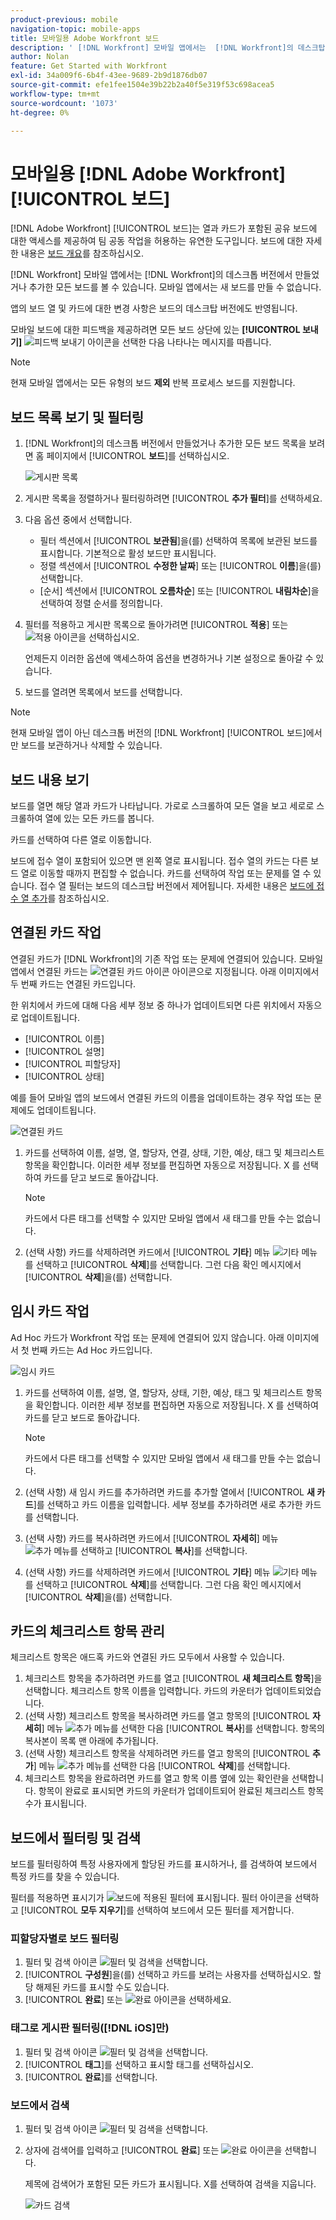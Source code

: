 ```yaml
---
product-previous: mobile
navigation-topic: mobile-apps
title: 모바일용 Adobe Workfront 보드
description: ' [!DNL Workfront] 모바일 앱에서는  [!DNL Workfront]의 데스크탑 버전에서 만들었거나 추가한 모든 보드를 볼 수 있습니다.'
author: Nolan
feature: Get Started with Workfront
exl-id: 34a009f6-6b4f-43ee-9689-2b9d1876db07
source-git-commit: efe1fee1504e39b22b2a40f5e319f53c698acea5
workflow-type: tm+mt
source-wordcount: '1073'
ht-degree: 0%

---
```


# 모바일용 [!DNL Adobe Workfront] [!UICONTROL 보드]

[!DNL Adobe Workfront] [!UICONTROL 보드]는 열과 카드가 포함된 공유 보드에 대한 액세스를 제공하여 팀 공동 작업을 허용하는 유연한 도구입니다. 보드에 대한 자세한 내용은 [보드 개요](/help/quicksilver/agile/boards-overview.md)를 참조하십시오.

[!DNL Workfront] 모바일 앱에서는 [!DNL Workfront]의 데스크톱 버전에서 만들었거나 추가한 모든 보드를 볼 수 있습니다. 모바일 앱에서는 새 보드를 만들 수 없습니다.

앱의 보드 열 및 카드에 대한 변경 사항은 보드의 데스크탑 버전에도 반영됩니다.

모바일 보드에 대한 피드백을 제공하려면 모든 보드 상단에 있는 **[!UICONTROL 보내기]** ![피드백 보내기](assets/mobile-send-feedback-icon.png) 아이콘을 선택한 다음 나타나는 메시지를 따릅니다.

>[!NOTE]
>
>현재 모바일 앱에서는 모든 유형의 보드 **제외** 반복 프로세스 보드를 지원합니다.

## 보드 목록 보기 및 필터링

1. [!DNL Workfront]의 데스크톱 버전에서 만들었거나 추가한 모든 보드 목록을 보려면 홈 페이지에서 [!UICONTROL **보드**]&#x200B;를 선택하십시오.

   ![게시판 목록](assets/mobile-all-boards-displayed.png)

1. 게시판 목록을 정렬하거나 필터링하려면 [!UICONTROL **추가 필터**]&#x200B;를 선택하세요.
1. 다음 옵션 중에서 선택합니다.

   * 필터 섹션에서 [!UICONTROL **보관됨**]&#x200B;을(를) 선택하여 목록에 보관된 보드를 표시합니다. 기본적으로 활성 보드만 표시됩니다.
   * 정렬 섹션에서 [!UICONTROL **수정한 날짜**] 또는 [!UICONTROL **이름**]&#x200B;을(를) 선택합니다.
   * [순서] 섹션에서 [!UICONTROL **오름차순**] 또는 [!UICONTROL **내림차순**]&#x200B;을 선택하여 정렬 순서를 정의합니다.

1. 필터를 적용하고 게시판 목록으로 돌아가려면 [!UICONTROL **적용**] 또는 ![적용 아이콘](assets/mobile-apply-icon-checkmark.png)을 선택하십시오.

   언제든지 이러한 옵션에 액세스하여 옵션을 변경하거나 기본 설정으로 돌아갈 수 있습니다.

1. 보드를 열려면 목록에서 보드를 선택합니다.

>[!NOTE]
>
>현재 모바일 앱이 아닌 데스크톱 버전의 [!DNL Workfront] [!UICONTROL 보드]에서만 보드를 보관하거나 삭제할 수 있습니다.

## 보드 내용 보기

보드를 열면 해당 열과 카드가 나타납니다. 가로로 스크롤하여 모든 열을 보고 세로로 스크롤하여 열에 있는 모든 카드를 봅니다.

카드를 선택하여 다른 열로 이동합니다.

보드에 접수 열이 포함되어 있으면 맨 왼쪽 열로 표시됩니다. 접수 열의 카드는 다른 보드 열로 이동할 때까지 편집할 수 없습니다. 카드를 선택하여 작업 또는 문제를 열 수 있습니다. 접수 열 필터는 보드의 데스크탑 버전에서 제어됩니다. 자세한 내용은 [보드에 접수 열 추가](/help/quicksilver/agile/use-boards-agile-planning-tools/add-intake-column-to-board.md)를 참조하십시오.

## 연결된 카드 작업

연결된 카드가 [!DNL Workfront]의 기존 작업 또는 문제에 연결되어 있습니다. 모바일 앱에서 연결된 카드는 ![연결된 카드 아이콘](assets/mobile-boards-connected-card-icon.png) 아이콘으로 지정됩니다. 아래 이미지에서 두 번째 카드는 연결된 카드입니다.

한 위치에서 카드에 대해 다음 세부 정보 중 하나가 업데이트되면 다른 위치에서 자동으로 업데이트됩니다.

* [!UICONTROL 이름]
* [!UICONTROL 설명]
* [!UICONTROL 피할당자]
* [!UICONTROL 상태]

예를 들어 모바일 앱의 보드에서 연결된 카드의 이름을 업데이트하는 경우 작업 또는 문제에도 업데이트됩니다.

![연결된 카드](assets/mobile-types-of-cards.png)

1. 카드를 선택하여 이름, 설명, 열, 할당자, 연결, 상태, 기한, 예상, 태그 및 체크리스트 항목을 확인합니다. 이러한 세부 정보를 편집하면 자동으로 저장됩니다. X 를 선택하여 카드를 닫고 보드로 돌아갑니다.

   >[!NOTE]
   >
   >카드에서 다른 태그를 선택할 수 있지만 모바일 앱에서 새 태그를 만들 수는 없습니다.

1. (선택 사항) 카드를 삭제하려면 카드에서 [!UICONTROL **기타**] 메뉴 ![기타 메뉴](assets/more-icon-spectrum.png)를 선택하고 [!UICONTROL **삭제**]&#x200B;를 선택합니다. 그런 다음 확인 메시지에서 [!UICONTROL **삭제**]&#x200B;을(를) 선택합니다.

## 임시 카드 작업

Ad Hoc 카드가 Workfront 작업 또는 문제에 연결되어 있지 않습니다. 아래 이미지에서 첫 번째 카드는 Ad Hoc 카드입니다.

![임시 카드](assets/mobile-types-of-cards.png)

1. 카드를 선택하여 이름, 설명, 열, 할당자, 상태, 기한, 예상, 태그 및 체크리스트 항목을 확인합니다. 이러한 세부 정보를 편집하면 자동으로 저장됩니다. X 를 선택하여 카드를 닫고 보드로 돌아갑니다.

   >[!NOTE]
   >
   >카드에서 다른 태그를 선택할 수 있지만 모바일 앱에서 새 태그를 만들 수는 없습니다.

1. (선택 사항) 새 임시 카드를 추가하려면 카드를 추가할 열에서 [!UICONTROL **새 카드**]&#x200B;를 선택하고 카드 이름을 입력합니다. 세부 정보를 추가하려면 새로 추가한 카드를 선택합니다.

1. (선택 사항) 카드를 복사하려면 카드에서 [!UICONTROL **자세히**] 메뉴 ![추가 메뉴](assets/more-icon-spectrum.png)를 선택하고 [!UICONTROL **복사**]&#x200B;를 선택합니다.

1. (선택 사항) 카드를 삭제하려면 카드에서 [!UICONTROL **기타**] 메뉴 ![기타 메뉴](assets/more-icon-spectrum.png)를 선택하고 [!UICONTROL **삭제**]&#x200B;를 선택합니다. 그런 다음 확인 메시지에서 [!UICONTROL **삭제**]&#x200B;을(를) 선택합니다.

## 카드의 체크리스트 항목 관리

체크리스트 항목은 애드혹 카드와 연결된 카드 모두에서 사용할 수 있습니다.

1. 체크리스트 항목을 추가하려면 카드를 열고 [!UICONTROL **새 체크리스트 항목**]&#x200B;을 선택합니다. 체크리스트 항목 이름을 입력합니다. 카드의 카운터가 업데이트되었습니다.
1. (선택 사항) 체크리스트 항목을 복사하려면 카드를 열고 항목의 [!UICONTROL **자세히**] 메뉴 ![추가 메뉴](assets/more-icon-spectrum.png)를 선택한 다음 [!UICONTROL **복사**]&#x200B;를 선택합니다. 항목의 복사본이 목록 맨 아래에 추가됩니다.
1. (선택 사항) 체크리스트 항목을 삭제하려면 카드를 열고 항목의 [!UICONTROL **추가**] 메뉴 ![추가 메뉴](assets/more-icon-spectrum.png)를 선택한 다음 [!UICONTROL **삭제**]&#x200B;를 선택합니다.
1. 체크리스트 항목을 완료하려면 카드를 열고 항목 이름 옆에 있는 확인란을 선택합니다.
항목이 완료로 표시되면 카드의 카운터가 업데이트되어 완료된 체크리스트 항목 수가 표시됩니다.

## 보드에서 필터링 및 검색

보드를 필터링하여 특정 사용자에게 할당된 카드를 표시하거나, 를 검색하여 보드에서 특정 카드를 찾을 수 있습니다.

필터를 적용하면 표시기가 ![보드에 적용된 필터](assets/active-filter-mobile-boards.png)에 표시됩니다. 필터 아이콘을 선택하고 [!UICONTROL **모두 지우기**]&#x200B;를 선택하여 보드에서 모든 필터를 제거합니다.

### 피할당자별로 보드 필터링

1. 필터 및 검색 아이콘 ![필터 및 검색](assets/filter-search-icon-mobile-boards.png)을 선택합니다.
1. [!UICONTROL **구성원**]&#x200B;을(를) 선택하고 카드를 보려는 사용자를 선택하십시오. 할당 해제된 카드를 표시할 수도 있습니다.
1. [!UICONTROL **완료**] 또는 ![완료 아이콘](assets/mobile-apply-icon-checkmark.png)을 선택하세요.

### 태그로 게시판 필터링([!DNL iOS]만)

1. 필터 및 검색 아이콘 ![필터 및 검색](assets/filter-search-icon-mobile-boards.png)을 선택합니다.
1. [!UICONTROL **태그**]&#x200B;를 선택하고 표시할 태그를 선택하십시오.
1. [!UICONTROL **완료**]&#x200B;를 선택합니다.

### 보드에서 검색

1. 필터 및 검색 아이콘 ![필터 및 검색](assets/filter-search-icon-mobile-boards.png)을 선택합니다.
1. 상자에 검색어를 입력하고 [!UICONTROL **완료**] 또는 ![완료 아이콘](assets/mobile-apply-icon-checkmark.png)을 선택합니다.

   제목에 검색어가 포함된 모든 카드가 표시됩니다.
X를 선택하여 검색을 지웁니다.

   ![카드 검색](assets/mobile-search-for-card.png)
